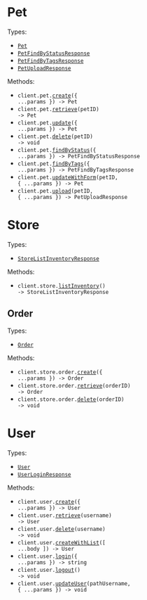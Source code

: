 # Pet

Types:

- <code><a href="./src/resources/pet.ts">Pet</a></code>
- <code><a href="./src/resources/pet.ts">PetFindByStatusResponse</a></code>
- <code><a href="./src/resources/pet.ts">PetFindByTagsResponse</a></code>
- <code><a href="./src/resources/pet.ts">PetUploadResponse</a></code>

Methods:

- <code title="post /pet">client.pet.<a href="./src/resources/pet.ts">create</a>({ ...params }) -> Pet</code>
- <code title="get /pet/{petId}">client.pet.<a href="./src/resources/pet.ts">retrieve</a>(petID) -> Pet</code>
- <code title="put /pet">client.pet.<a href="./src/resources/pet.ts">update</a>({ ...params }) -> Pet</code>
- <code title="delete /pet/{petId}">client.pet.<a href="./src/resources/pet.ts">delete</a>(petID) -> void</code>
- <code title="get /pet/findByStatus">client.pet.<a href="./src/resources/pet.ts">findByStatus</a>({ ...params }) -> PetFindByStatusResponse</code>
- <code title="get /pet/findByTags">client.pet.<a href="./src/resources/pet.ts">findByTags</a>({ ...params }) -> PetFindByTagsResponse</code>
- <code title="post /pet/{petId}">client.pet.<a href="./src/resources/pet.ts">updateWithForm</a>(petID, { ...params }) -> Pet</code>
- <code title="post /pet/{petId}/uploadImage">client.pet.<a href="./src/resources/pet.ts">upload</a>(petID, { ...params }) -> PetUploadResponse</code>

# Store

Types:

- <code><a href="./src/resources/store/store.ts">StoreListInventoryResponse</a></code>

Methods:

- <code title="get /store/inventory">client.store.<a href="./src/resources/store/store.ts">listInventory</a>() -> StoreListInventoryResponse</code>

## Order

Types:

- <code><a href="./src/resources/store/order.ts">Order</a></code>

Methods:

- <code title="post /store/order">client.store.order.<a href="./src/resources/store/order.ts">create</a>({ ...params }) -> Order</code>
- <code title="get /store/order/{orderId}">client.store.order.<a href="./src/resources/store/order.ts">retrieve</a>(orderID) -> Order</code>
- <code title="delete /store/order/{orderId}">client.store.order.<a href="./src/resources/store/order.ts">delete</a>(orderID) -> void</code>

# User

Types:

- <code><a href="./src/resources/user.ts">User</a></code>
- <code><a href="./src/resources/user.ts">UserLoginResponse</a></code>

Methods:

- <code title="post /user">client.user.<a href="./src/resources/user.ts">create</a>({ ...params }) -> User</code>
- <code title="get /user/{username}">client.user.<a href="./src/resources/user.ts">retrieve</a>(username) -> User</code>
- <code title="delete /user/{username}">client.user.<a href="./src/resources/user.ts">delete</a>(username) -> void</code>
- <code title="post /user/createWithList">client.user.<a href="./src/resources/user.ts">createWithList</a>([ ...body ]) -> User</code>
- <code title="get /user/login">client.user.<a href="./src/resources/user.ts">login</a>({ ...params }) -> string</code>
- <code title="get /user/logout">client.user.<a href="./src/resources/user.ts">logout</a>() -> void</code>
- <code title="put /user/{username}">client.user.<a href="./src/resources/user.ts">updateUser</a>(pathUsername, { ...params }) -> void</code>
